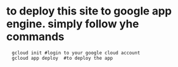 # to deploy this site to google app engine. simply follow yhe commands

```
  gcloud init #login to your google cloud account
  gcloud app deploy  #to deploy the app

```
